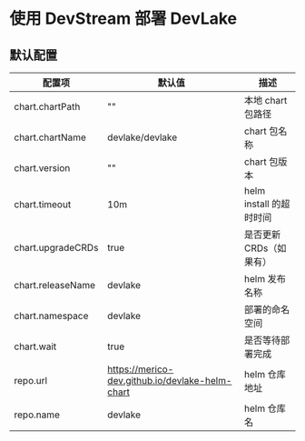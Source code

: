 # 使用 DevStream 部署 DevLake

## 默认配置

| 配置项              | 默认值                    | 描述                                 |
| ----               | ----                     | ----                                |
| chart.chartPath    | ""                       | 本地 chart 包路径                     |
| chart.chartName    | devlake/devlake          | chart 包名称                         |
| chart.version      | ""                       | chart 包版本                         |
| chart.timeout      | 10m                      | helm install 的超时时间               |
| chart.upgradeCRDs  | true                     | 是否更新 CRDs（如果有）                |
| chart.releaseName  | devlake                   | helm 发布名称                         |
| chart.namespace    | devlake                   | 部署的命名空间                         |
| chart.wait         | true                     | 是否等待部署完成                       |
| repo.url           | https://merico-dev.github.io/devlake-helm-chart | helm 仓库地址   |
| repo.name          | devlake                   | helm 仓库名                           |
